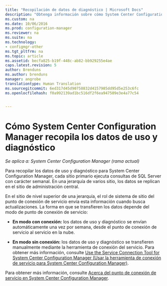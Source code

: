 ```yaml
---
title: "Recopilación de datos de diagnóstico | Microsoft Docs"
description: "Obtenga información sobre cómo System Center Configuration Manager recopila datos de uso y diagnóstico sobre sí mismo."
ms.custom: na
ms.date: 10/06/2016
ms.prod: configuration-manager
ms.reviewer: na
ms.suite: na
ms.technology:
- configmgr-other
ms.tgt_pltfrm: na
ms.topic: article
ms.assetid: becfa825-b19f-448c-ab82-bb929255e4ae
caps.latest.revision: 5
author: Brenduns
ms.author: brenduns
manager: angrobe
translationtype: Human Translation
ms.sourcegitcommit: 6ed317d45d90758832d4157985dd95d5e253c6fc
ms.openlocfilehash: f0a992139ad1bc516df2f6ea947509e3e4a77c54


---
```

# <a name="how-diagnostics-and-usage-data-is-collected-by-system-center-configuration-manager"></a>Cómo System Center Configuration Manager recopila los datos de uso y diagnóstico

*Se aplica a: System Center Configuration Manager (rama actual)*

Para recopilar los datos de uso y diagnóstico para System Center Configuration Manager, cada sitio primario ejecuta consultas de SQL Server con carácter semanal. En una jerarquía de varios sitio, los datos se replican en el sitio de administración central.  

En el sitio de nivel superior de una jerarquía, el rol de sistema de sitio del punto de conexión de servicio envía esta información cuando busca actualizaciones. La forma en que se transfieren los datos depende del modo de punto de conexión de servicio:  

-   **En modo con conexión:** los datos de uso y diagnóstico se envían automáticamente una vez por semana, desde el punto de conexión de servicio al servicio en la nube.  

-   **En modo sin conexión:** los datos de uso y diagnóstico se transfieren manualmente mediante la herramienta de conexión del servicio. Para obtener más información, consulte [Use the Service Connection Tool for System Center Configuration Manager (Usar la herramienta de conexión de servicio para System Center Configuration Manager)](../../../core/servers/manage/use-the-service-connection-tool.md).  

Para obtener más información, consulte [Acerca del punto de conexión de servicio en System Center Configuration Manager](../../../core/servers/deploy/configure/about-the-service-connection-point.md).  



<!--HONumber=Dec16_HO3-->


